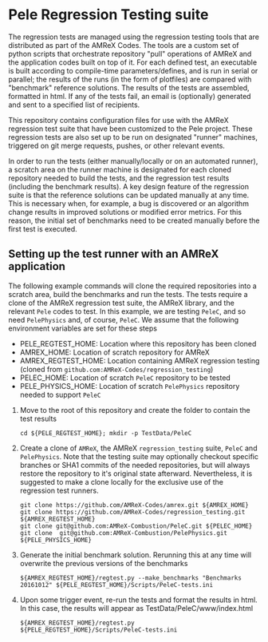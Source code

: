 # Pele Regression Testing suite

The regression tests are managed using the regression testing tools
that are distributed as part of the AMReX Codes.  The tools are a custom set of
python scripts that orchestrate repository "pull" operations of AMReX
and the application codes built on top of it.  For each defined
test, an executable is built according to compile-time
parameters/defines, and is run in serial or parallel; the results of
the runs (in the form of plotfiles) are compared with "benchmark" reference
solutions.  The results of the tests are assembled, formatted in html.  If
any of the tests fail, an email is (optionally) generated and sent to a specified
list of recipients.

This repository contains configuration files for use with the AMReX regression test suite that
have been customized to the Pele project.  These regression tests are
also set up to be run on designated "runner" machines, triggered
on git merge requests, pushes, or other relevant events.

In order to run the tests (either manually/locally or on an automated runner),
a scratch area on the runner machine is designated for each cloned repository
needed to build the tests, and the regression test results (including the benchmark
results).  A key design feature of the regression suite is that the reference
solutions can be updated manually at any time.  This is necessary
when, for example, a bug is discovered or an algorithm change results
in improved solutions or modified error metrics.  For this reason, the
initial set of benchmarks need to be created manually before the first
test is executed.

## Setting up the test runner with an AMReX application

The following example commands will clone the required repositories into a scratch area, build the benchmarks
and run the tests.  The tests require a clone of the AMReX regression test suite,
the AMReX library, and the relevant `Pele` codes to test.  In this example, we are
testing `PeleC`, and so need `PelePhysics` and, of course, `PeleC`.  We assume that
the following environment variables are set for these steps

*  PELE_REGTEST_HOME: Location where this repository has been cloned
*  AMREX_HOME: Location of scratch repository for AMReX
*  AMREX_REGTEST_HOME: Location containing AMReX regression testing (cloned from 
`github.com:AMReX-Codes/regression_testing`)
*  PELEC_HOME: Location of scratch `PeleC` repository to be tested
*  PELE_PHYSICS_HOME: Location of scratch `PelePhysics` repository needed to support `PeleC`


1.  Move to the root of this repository and create the folder to contain the test results

    ```
    cd ${PELE_REGTEST_HOME}; mkdir -p TestData/PeleC
    ```

2.  Create a clone of `AMReX`, the AMReX `regression_testing` suite, `PeleC` and `PelePhysics`.  Note that the testing suite may optionally checkout specific branches or SHA1 commits of the needed repositories, but will always restore the repository to it's original state afterward.  Nevertheless, it is suggested to make a clone locally for the exclusive use of the regression test runners.

    ```
    git clone https://github.com/AMReX-Codes/amrex.git ${AMREX_HOME}
    git clone https://github.com/AMReX-Codes/regression_testing.git ${AMREX_REGTEST_HOME}
    git clone git@github.com:AMReX-Combustion/PeleC.git ${PELEC_HOME}
    git clone  git@github.com:AMReX-Combustion/PelePhysics.git ${PELE_PHYSICS_HOME}
    ```

3.  Generate the initial benchmark solution.  Rerunning this at any time will overwrite the previous versions of the benchmarks

    ```
    ${AMREX_REGTEST_HOME}/regtest.py --make_benchmarks "Benchmarks 20161012" ${PELE_REGTEST_HOME}/Scripts/PeleC-tests.ini
    ```

4. Upon some trigger event, re-run the tests and format the results in html.  In this case, the results will appear as TestData/PeleC/www/index.html

    ```
    ${AMREX_REGTEST_HOME}/regtest.py ${PELE_REGTEST_HOME}/Scripts/PeleC-tests.ini
    ```
